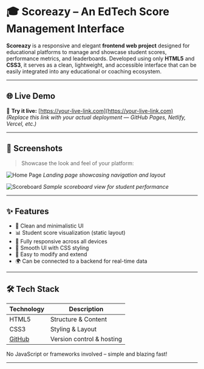# 🎓 Scoreazy – An EdTech Score Management Interface

**Scoreazy** is a responsive and elegant **frontend web project** designed for educational platforms to manage and showcase student scores, performance metrics, and leaderboards. Developed using only **HTML5** and **CSS3**, it serves as a clean, lightweight, and accessible interface that can be easily integrated into any educational or coaching ecosystem.

---

## 🌐 Live Demo

🚀 **Try it live:** [https://your-live-link.com](https://your-live-link.com)  
*(Replace this link with your actual deployment — GitHub Pages, Netlify, Vercel, etc.)*

---

## 📸 Screenshots

> Showcase the look and feel of your platform:

![Home Page](images/homepage.png)
*Landing page showcasing navigation and layout*

![Scoreboard](images/scoreboard.png)
*Sample scoreboard view for student performance*

---

## ✨ Features

- 🎯 Clean and minimalistic UI
- 📊 Student score visualization (static layout)
- 📱 Fully responsive across all devices
- 🎨 Smooth UI with CSS styling
- 🔧 Easy to modify and extend
- 🌍 Can be connected to a backend for real-time data

---

## 🛠️ Tech Stack

| Technology | Description              |
|------------|--------------------------|
| HTML5      | Structure & Content      |
| CSS3       | Styling & Layout         |
| [GitHub](https://github.com/) | Version control & hosting |

No JavaScript or frameworks involved – simple and blazing fast!

---

